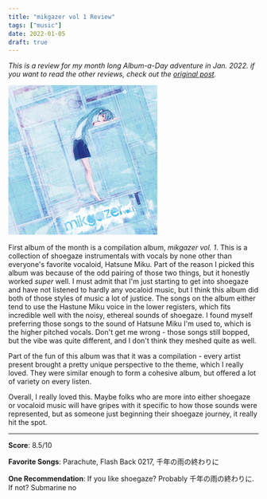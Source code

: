 ```yaml
---
title: "mikgazer vol 1 Review"
tags: ["music"]
date: 2022-01-05
draft: true
---
```


_This is a review for my month long Album-a-Day adventure in Jan. 2022.
if you want to read the other reviews, check out the
[original post](/posts/album-a-day-jan-2021-intro/)._

![album cover for mikgazer vol. 1](/images/mikgazer-300.jpg)

First album of the month is a compilation album, _mikgazer vol. 1_. This is a
collection of shoegaze instrumentals with vocals by none other than everyone's
favorite vocaloid, Hatsune Miku. Part of the reason I picked this album was
because of the odd pairing of those two things, but it honestly worked _super_
well. I must admit that I'm just starting to get into shoegaze and have not listened to hardly any
vocaloid music, but I think this album did both of those styles of music a lot of justice.
The songs on the album either tend to use the Hastune Miku voice in the lower registers, which fits
incredible well with the noisy, ethereal sounds of shoegaze. I found myself preferring those songs to
the sound of Hatsune Miku I'm used to, which is the higher pitched vocals. Don't get me wrong - those
songs still bopped, but the vibe was quite different, and I don't think they meshed quite as well.

Part of the fun of this album was that it was a compilation - every artist present
brought a pretty unique perspective to the theme, which I really loved. They were
similar enough to form a cohesive album, but offered a lot of variety on every listen.

Overall, I really loved this. Maybe folks who are more into either shoegaze
or vocaloid music will have gripes with it specific to how those sounds were
represented, but as someone just beginning their shoegaze journey, it really
hit the spot.

---

**Score**: 8.5/10

**Favorite Songs**: Parachute, Flash Back 0217, 千年の雨の終わりに

**One Recommendation**: If you like shoegaze? Probably 千年の雨の終わりに. If not? Submarine no
